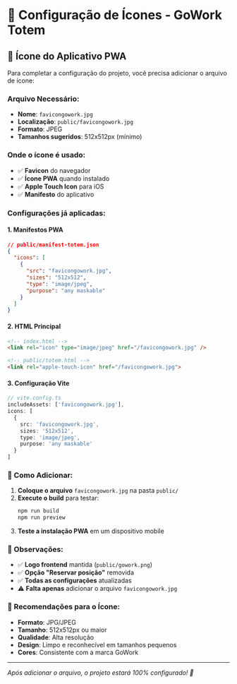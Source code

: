 # 📱 Configuração de Ícones - GoWork Totem

## 🎯 Ícone do Aplicativo PWA

Para completar a configuração do projeto, você precisa adicionar o arquivo de ícone:

### **Arquivo Necessário:**
- **Nome**: `favicongowork.jpg`
- **Localização**: `public/favicongowork.jpg`
- **Formato**: JPEG
- **Tamanhos sugeridos**: 512x512px (mínimo)

### **Onde o ícone é usado:**
- ✅ **Favicon** do navegador
- ✅ **Ícone PWA** quando instalado
- ✅ **Apple Touch Icon** para iOS
- ✅ **Manifesto** do aplicativo

### **Configurações já aplicadas:**

#### **1. Manifestos PWA**
```json
// public/manifest-totem.json
{
  "icons": [
    {
      "src": "favicongowork.jpg",
      "sizes": "512x512",
      "type": "image/jpeg",
      "purpose": "any maskable"
    }
  ]
}
```

#### **2. HTML Principal**
```html
<!-- index.html -->
<link rel="icon" type="image/jpeg" href="/favicongowork.jpg" />

<!-- public/totem.html -->
<link rel="apple-touch-icon" href="/favicongowork.jpg">
```

#### **3. Configuração Vite**
```typescript
// vite.config.ts
includeAssets: ['favicongowork.jpg'],
icons: [
  {
    src: 'favicongowork.jpg',
    sizes: '512x512',
    type: 'image/jpeg',
    purpose: 'any maskable'
  }
]
```

### **🔧 Como Adicionar:**

1. **Coloque o arquivo** `favicongowork.jpg` na pasta `public/`
2. **Execute o build** para testar:
   ```bash
   npm run build
   npm run preview
   ```
3. **Teste a instalação PWA** em um dispositivo mobile

### **📝 Observações:**

- ✅ **Logo frontend** mantida (`public/gowork.png`)
- ✅ **Opção "Reservar posição"** removida
- ✅ **Todas as configurações** atualizadas
- ⚠️ **Falta apenas** adicionar o arquivo `favicongowork.jpg`

### **🎨 Recomendações para o Ícone:**

- **Formato**: JPG/JPEG
- **Tamanho**: 512x512px ou maior
- **Qualidade**: Alta resolução
- **Design**: Limpo e reconhecível em tamanhos pequenos
- **Cores**: Consistente com a marca GoWork

---

*Após adicionar o arquivo, o projeto estará 100% configurado! 🚀* 